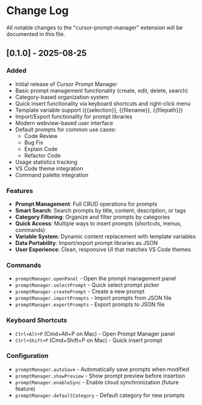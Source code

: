 # Change Log

All notable changes to the "cursor-prompt-manager" extension will be documented in this file.

## [0.1.0] - 2025-08-25

### Added
- Initial release of Cursor Prompt Manager
- Basic prompt management functionality (create, edit, delete, search)
- Category-based organization system
- Quick insert functionality via keyboard shortcuts and right-click menu
- Template variable support ({{selection}}, {{filename}}, {{filepath}})
- Import/Export functionality for prompt libraries
- Modern webview-based user interface
- Default prompts for common use cases:
  - Code Review
  - Bug Fix
  - Explain Code
  - Refactor Code
- Usage statistics tracking
- VS Code theme integration
- Command palette integration

### Features
- **Prompt Management**: Full CRUD operations for prompts
- **Smart Search**: Search prompts by title, content, description, or tags
- **Category Filtering**: Organize and filter prompts by categories
- **Quick Access**: Multiple ways to insert prompts (shortcuts, menus, commands)
- **Variable System**: Dynamic content replacement with template variables
- **Data Portability**: Import/export prompt libraries as JSON
- **User Experience**: Clean, responsive UI that matches VS Code themes

### Commands
- `promptManager.openPanel` - Open the prompt management panel
- `promptManager.selectPrompt` - Quick select prompt picker
- `promptManager.createPrompt` - Create a new prompt
- `promptManager.importPrompts` - Import prompts from JSON file
- `promptManager.exportPrompts` - Export prompts to JSON file

### Keyboard Shortcuts
- `Ctrl+Alt+P` (Cmd+Alt+P on Mac) - Open Prompt Manager panel
- `Ctrl+Shift+P` (Cmd+Shift+P on Mac) - Quick insert prompt

### Configuration
- `promptManager.autoSave` - Automatically save prompts when modified
- `promptManager.showPreview` - Show prompt preview before insertion
- `promptManager.enableSync` - Enable cloud synchronization (future feature)
- `promptManager.defaultCategory` - Default category for new prompts
